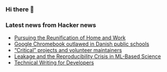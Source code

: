 ### Hi there 👋

<!--
**arashid-sh/arashid-sh** is a ✨ _special_ ✨ repository because its `README.md` (this file) appears on your GitHub profile.

Here are some ideas to get you started:

- 🔭 I’m currently working on ...
- 🌱 I’m currently learning ...
- 👯 I’m looking to collaborate on ...
- 🤔 I’m looking for help with ...
- 💬 Ask me about ...
- 📫 How to reach me: ...
- 😄 Pronouns: ...
- ⚡ Fun fact: ...
-->

### Latest news from Hacker news
<!-- BLOG-POST-LIST:START -->
- [Pursuing the Reunification of Home and Work](https://americancompass.org/essays/pursuing-the-reuinification-of-home-and-work/)
- [Google Chromebook outlawed in Danish public schools](https://politiken.dk/viden/art8882501/L%C3%A6rere-st%C3%A5r-med-%C2%BBk%C3%A6mpestort-problem%C2%AB-Chromebooks-bliver-forbudt-p%C3%A5-danske-skoler)
- [“Critical” projects and volunteer maintainers](https://lwn.net/SubscriberLink/900953/44823d451920e233/)
- [Leakage and the Reproducibility Crisis in ML-Based Science](https://reproducible.cs.princeton.edu/)
- [Technical Writing for Developers](https://css-tricks.com/technical-writing-for-developers/)
<!-- BLOG-POST-LIST:END -->
